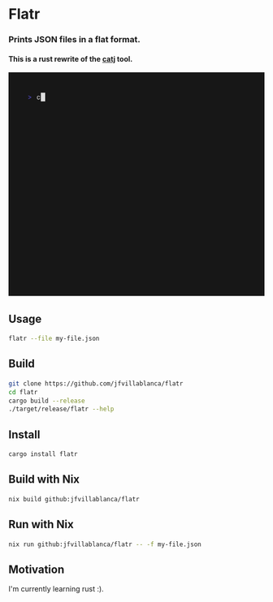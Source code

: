 # Flatr

### Prints JSON files in a flat format.
#### This is a rust rewrite of the [catj](https://github.com/soheilpro/catj) tool.

![Demo of usage](./docs/demo.gif)

## Usage
```bash
flatr --file my-file.json
```

## Build
```bash
git clone https://github.com/jfvillablanca/flatr
cd flatr
cargo build --release
./target/release/flatr --help
```

## Install
```bash
cargo install flatr
```

## Build with Nix
```bash
nix build github:jfvillablanca/flatr
```

## Run with Nix
```bash
nix run github:jfvillablanca/flatr -- -f my-file.json
```

## Motivation
I'm currently learning rust :).

